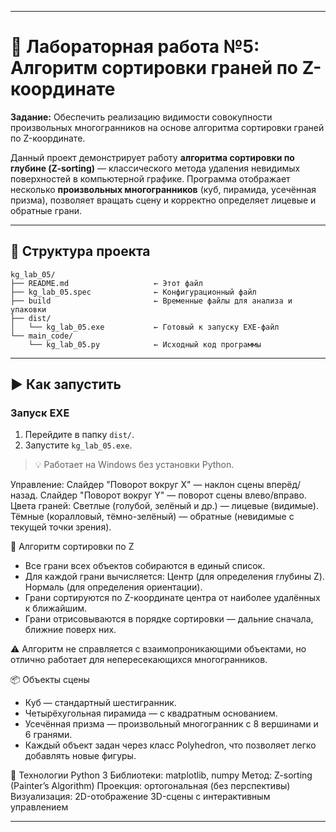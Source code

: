 
---

# 🧊 Лабораторная работа №5: Алгоритм сортировки граней по Z-координате

**Задание:** Обеспечить реализацию видимости совокупности произвольных многогранников на основе алгоритма сортировки граней по Z-координате.

Данный проект демонстрирует работу **алгоритма сортировки по глубине (Z-sorting)** — классического метода удаления невидимых поверхностей в компьютерной графике. Программа отображает несколько **произвольных многогранников** (куб, пирамида, усечённая призма), позволяет вращать сцену и корректно определяет лицевые и обратные грани.

---

## 📁 Структура проекта

```
kg_lab_05/
├── README.md                   ← Этот файл
├── kg_lab_05.spec              ← Конфигурационный файл
├── build                       ← Временные файлы для анализа и упаковки
├── dist/                       
│   └── kg_lab_05.exe           ← Готовый к запуску EXE-файл
└── main_code/                  
    └── kg_lab_05.py            ← Исходный код программы
```

---

## ▶️ Как запустить

### Запуск EXE 
1. Перейдите в папку `dist/`.
2. Запустите `kg_lab_05.exe`.

> 💡 Работает на Windows без установки Python.


Управление:
Слайдер "Поворот вокруг X" — наклон сцены вперёд/назад.
Слайдер "Поворот вокруг Y" — поворот сцены влево/вправо.
Цвета граней:
Светлые (голубой, зелёный и др.) — лицевые (видимые).
Тёмные (коралловый, тёмно-зелёный) — обратные (невидимые с текущей точки зрения).

🧠 Алгоритм сортировки по Z
- Все грани всех объектов собираются в единый список.
- Для каждой грани вычисляется:
        Центр (для определения глубины Z).
        Нормаль (для определения ориентации).
- Грани сортируются по Z-координате центра от наиболее удалённых к ближайшим.
- Грани отрисовываются в порядке сортировки — дальние сначала, ближние поверх них.

⚠️ Алгоритм не справляется с взаимопроникающими объектами, но отлично работает для непересекающихся многогранников. 

📦 Объекты сцены
- Куб — стандартный шестигранник.
- Четырёхугольная пирамида — с квадратным основанием.
- Усечённая призма — произвольный многогранник с 8 вершинами и 6 гранями.
- Каждый объект задан через класс Polyhedron, что позволяет легко добавлять новые фигуры.

📌 Технологии
Python 3
Библиотеки: matplotlib, numpy
Метод: Z-sorting (Painter’s Algorithm)
Проекция: ортогональная (без перспективы)
Визуализация: 2D-отображение 3D-сцены с интерактивным управлением

---